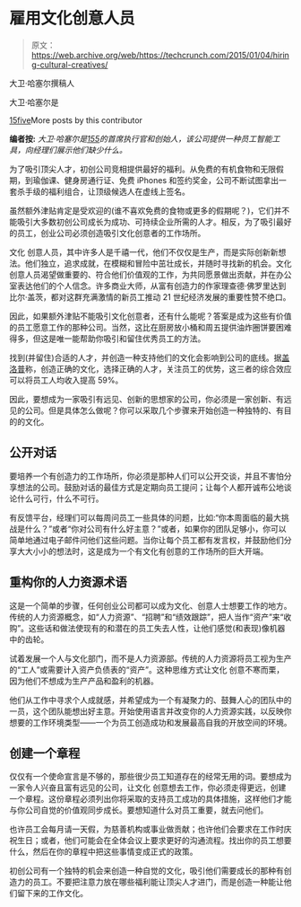 # 雇用文化创意人员 

> 原文：<https://web.archive.org/web/https://techcrunch.com/2015/01/04/hiring-cultural-creatives/>

大卫·哈塞尔撰稿人

大卫·哈塞尔是

[15five](https://web.archive.org/web/20221208041103/http://www.15five.com/)More posts by this contributor

**编者按:** *大卫·哈塞尔是[155](https://web.archive.org/web/20221208041103/http://www.15five.com/)的首席执行官和创始人，该公司提供一种员工智能工具，向经理们展示他们缺少什么。*

为了吸引顶尖人才，初创公司竞相提供最好的福利。从免费的有机食物和无限假期，到瑜伽课、健身房通行证、免费 iPhones 和签约奖金，公司不断试图拿出一套杀手级的福利组合，让顶级候选人在虚线上签名。

虽然额外津贴肯定是受欢迎的(谁不喜欢免费的食物或更多的假期呢？)，它们并不能吸引大多数初创公司成长为成功、可持续企业所需的人才。相反，为了吸引最好的员工，创业公司必须创造吸引文化创意者的工作场所。

文化 创意人员，其中许多人是千禧一代，他们不仅仅是生产，而是实际创新新想法。他们独立，追求成就，在模糊和冒险中茁壮成长，并随时寻找新的机会。文化 创意人员渴望做重要的、符合他们价值观的工作，为共同愿景做出贡献，并在办公室表达他们的个人信念。许多商业大师，从富有创造力的作家理查德·佛罗里达到比尔·盖茨，都对这群充满激情的新员工推动 21 世纪经济发展的重要性赞不绝口。

因此，如果额外津贴不能吸引文化创意者，还有什么能呢？答案是成为这些有价值的员工愿意工作的那种公司。当然，这比在厨房放小桶和周五提供油炸圈饼要困难得多，但这是唯一能帮助你吸引和留住优秀员工的方法。

找到(并留住)合适的人才，并创造一种支持他们的文化会影响到公司的底线。据[盖洛普](https://web.archive.org/web/20221208041103/http://www.gallup.com/businessjournal/170696/win-natural-talent-additive-effects.aspx)称，创造正确的文化，选择正确的人才，关注员工的优势，这三者的综合效应可以将员工人均收入提高 59%。

因此，要想成为一家吸引有远见、创新的思想家的公司，你必须是一家创新、有远见的公司。但是具体怎么做呢？你可以采取几个步骤来开始创造一种独特的、有目的的文化。

## 公开对话

要培养一个有创造力的工作场所，你必须是那种人们可以公开交谈，并且不害怕分享想法的公司。鼓励对话的最佳方式是定期向员工提问；让每个人都开诚布公地谈论什么可行，什么不可行。

有反馈平台，经理们可以每周问员工一些具体的问题，比如:“你本周面临的最大挑战是什么？”或者“你对公司有什么好主意？”或者，如果你的团队足够小，你可以简单地通过电子邮件问他们这些问题。当你让每个员工都有发言权，并鼓励他们分享大大小小的想法时，这是成为一个有文化有创意的工作场所的巨大开端。

## 重构你的人力资源术语

这是一个简单的步骤，任何创业公司都可以成为文化、创意人士想要工作的地方。传统的人力资源概念，如“人力资源”、“招聘”和“绩效跟踪”，把人当作“资产”来“收购”。这些话和做法使现有的和潜在的员工失去人性，让他们感觉(和表现)像机器中的齿轮。

试着发展一个人与文化部门，而不是人力资源部。传统的人力资源将员工视为生产的“工人”或需要计入资产负债表的“资产”。这种思维方式让文化 创意不寒而栗，因为他们不想成为生产产品和盈利的机器。

他们从工作中寻求个人成就感，并希望成为一个有凝聚力的、鼓舞人心的团队中的一员，这个团队能想出好主意。开始使用语言并改变你的人力资源实践，以反映你想要的工作环境类型——一个为员工创造成功和发展最高自我的开放空间的环境。

## 创建一个章程

仅仅有一个使命宣言是不够的，那些很少员工知道存在的经常无用的词。要想成为一家令人兴奋且富有远见的公司，让文化 创意想去工作，你必须走得更远，创建一个章程。这份章程必须列出你将采取的支持员工成功的具体措施，这样他们才能与你公司自觉的价值观同步成长。要想知道什么对员工重要，就去问他们。

也许员工会每月请一天假，为慈善机构或事业做贡献；也许他们会要求在工作时庆祝生日；或者，他们可能会在全体会议上要求更好的沟通流程。找出你的员工想要什么，然后在你的章程中把这些事情变成正式的政策。

初创公司有一个独特的机会来创造一种自觉的文化，吸引他们需要成长的那种有创造力的员工。不要把注意力放在哪些福利能让顶尖人才进门，而是创造一种能让他们留下来的工作文化。